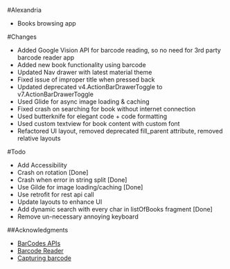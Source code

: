 #Alexandria
- Books browsing app


#Changes
- Added Google Vision API for barcode reading, so no need for 3rd party barcode reader app
- Added new book functionality using barcode
- Updated Nav drawer with latest material theme
- Fixed issue of improper title when pressed back
- Updated deprecated v4.ActionBarDrawerToggle to v7.ActionBarDrawerToggle
- Used Glide for async image loading & caching
- Fixed crash on searching for book without internet connection
- Used butterknife for elegant code + code formatting
- Used custom textview for book content with custom font
- Refactored UI layout, removed deprecated fill_parent attribute, removed relative layouts

#Todo
- Add Accessibility
- Crash on rotation [Done]
- Crash when error in string split [Done]
- Use Gilde for image loading/caching [Done]
- Use retrofit for rest api call
- Update layouts to enhance UI
- Add dynamic search with every char in listOfBooks fragment [Done]
- Remove un-necessary annoying keyboard

##Acknowledgments
- [BarCodes APIs](https://search-codelabs.appspot.com/codelabs/bar-codes)
- [Barcode Reader](https://github.com/googlesamples/android-vision/tree/master/visionSamples/barcode-reader)
- [Capturing barcode](http://stackoverflow.com/questions/32021193/how-to-capture-barcode-values-using-the-new-barcode-api-in-google-play-services)